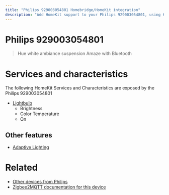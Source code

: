 ```yaml
---
title: "Philips 929003054801 Homebridge/HomeKit integration"
description: "Add HomeKit support to your Philips 929003054801, using Homebridge, Zigbee2MQTT and homebridge-z2m."
---
```

<!---
This file has been GENERATED using src/docgen/docgen.ts
DO NOT EDIT THIS FILE MANUALLY!
-->
# Philips 929003054801
> Hue white ambiance suspension Amaze with Bluetooth


# Services and characteristics
The following HomeKit Services and Characteristics are exposed by
the Philips 929003054801

* [Lightbulb](../../light.md)
  * Brightness
  * Color Temperature
  * On

## Other features
* [Adaptive Lighting](../../light.md)

# Related
* [Other devices from Philips](../index.md#philips)
* [Zigbee2MQTT documentation for this device](https://www.zigbee2mqtt.io/devices/929003054801.html)